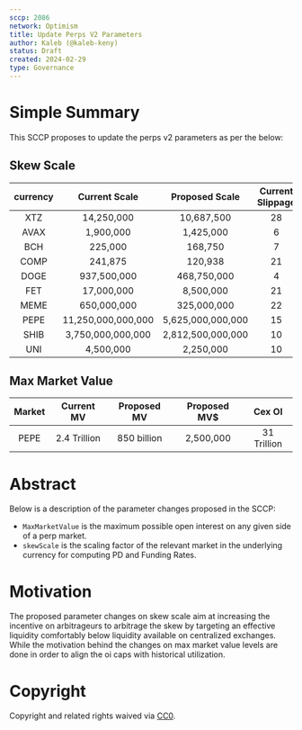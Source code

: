 ```yaml
---
sccp: 2086
network: Optimism
title: Update Perps V2 Parameters
author: Kaleb (@kaleb-keny)
status: Draft
created: 2024-02-29
type: Governance
---
```


# Simple Summary

This SCCP proposes to update the perps v2 parameters as per the below:

## Skew Scale

| **currency** |  **Current Scale** | **Proposed Scale** | **Current Slippage** | **Proposed Slippage** | **Cex Slippage** |
|:------------:|:------------------:|:------------------:|:--------------------:|:---------------------:|:----------------:|
|      XTZ     |     14,250,000     |     10,687,500     |          28          |         37.33         |        16        |
|     AVAX     |      1,900,000     |      1,425,000     |           6          |          8.00         |         5        |
|      BCH     |       225,000      |       168,750      |           7          |          9.33         |         6        |
|     COMP     |       241,875      |       120,938      |          21          |         42.00         |        15        |
|     DOGE     |     937,500,000    |     468,750,000    |           4          |          8.00         |         7        |
|      FET     |     17,000,000     |      8,500,000     |          21          |         42.00         |        19        |
|     MEME     |     650,000,000    |     325,000,000    |          22          |         44.00         |        21        |
|     PEPE     | 11,250,000,000,000 |  5,625,000,000,000 |          15          |         30.00         |        15        |
|     SHIB     |  3,750,000,000,000 |  2,812,500,000,000 |          10          |         13.33         |        13        |
|      UNI     |      4,500,000     |      2,250,000     |          10          |         20.00         |        10        |

## Max Market Value

| **Market** | **Current MV** | **Proposed MV** | **Proposed MV$** |  **Cex OI** |
|:----------:|:--------------:|:---------------:|:----------------:|:-----------:|
|    PEPE    |  2.4 Trillion  |   850 billion   |     2,500,000    | 31 Trillion |

# Abstract

Below is a description of the parameter changes proposed in the SCCP:
- `MaxMarketValue` is the maximum possible open interest on any given side of a perp market.
- `skewScale` is the scaling factor of the relevant market in the underlying currency for computing PD and Funding Rates.

# Motivation

The proposed parameter changes on skew scale aim at increasing the incentive on arbitrageurs to arbitrage the skew by targeting an effective liquidity comfortably below liquidity available on centralized exchanges. While the motivation behind the changes on max market value levels are done in order to align the oi caps with historical utilization. 

# Copyright

Copyright and related rights waived via [CC0](https://creativecommons.org/publicdomain/zero/1.0/).


